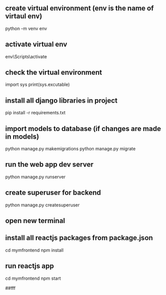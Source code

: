 ## create virtual environment (env is the name of virtaul env)
python -m venv env

## activate virtual env
env\Scripts\activate 

## check the virtual environment 
import sys
print(sys.excutable)

## install all django libraries in project 
pip install -r requirements.txt

## import models to database (if changes are made in models)
python manage.py makemigrations
python manage.py migrate

## run the web app dev server
python manage.py runserver

## create superuser for backend
python manage.py createsuperuser

## open new terminal
## install all reactjs packages from package.json
cd mymfrontend
npm install 

## run reactjs app
cd mymfrontend
npm start

##fff 